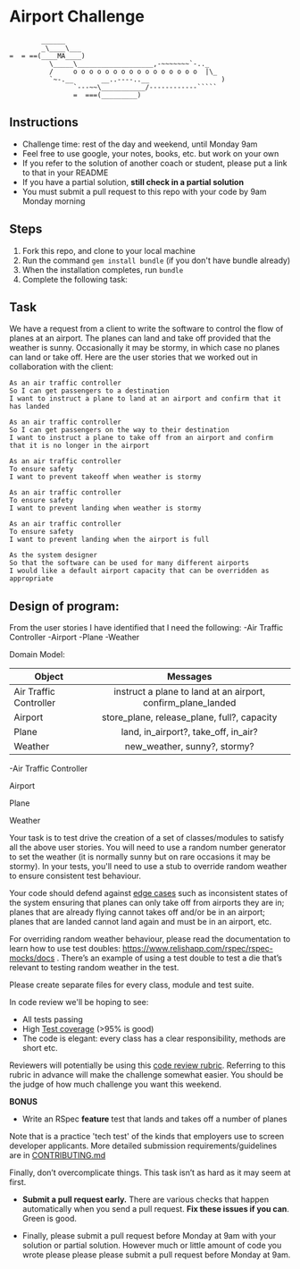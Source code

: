 Airport Challenge
=================

```
        ______
        _\____\___
=  = ==(____MA____)
          \_____\___________________,-~~~~~~~`-.._
          /     o o o o o o o o o o o o o o o o  |\_
          `~-.__       __..----..__                  )
                `---~~\___________/------------`````
                =  ===(_________)

```

Instructions
---------

* Challenge time: rest of the day and weekend, until Monday 9am
* Feel free to use google, your notes, books, etc. but work on your own
* If you refer to the solution of another coach or student, please put a link to that in your README
* If you have a partial solution, **still check in a partial solution**
* You must submit a pull request to this repo with your code by 9am Monday morning

Steps
-------

1. Fork this repo, and clone to your local machine
2. Run the command `gem install bundle` (if you don't have bundle already)
3. When the installation completes, run `bundle`
4. Complete the following task:

Task
-----

We have a request from a client to write the software to control the flow of planes at an airport. The planes can land and take off provided that the weather is sunny. Occasionally it may be stormy, in which case no planes can land or take off.  Here are the user stories that we worked out in collaboration with the client:

```
As an air traffic controller 
So I can get passengers to a destination 
I want to instruct a plane to land at an airport and confirm that it has landed 

As an air traffic controller 
So I can get passengers on the way to their destination 
I want to instruct a plane to take off from an airport and confirm that it is no longer in the airport

As an air traffic controller 
To ensure safety 
I want to prevent takeoff when weather is stormy 

As an air traffic controller 
To ensure safety 
I want to prevent landing when weather is stormy 

As an air traffic controller 
To ensure safety 
I want to prevent landing when the airport is full 

As the system designer
So that the software can be used for many different airports
I would like a default airport capacity that can be overridden as appropriate
```

## Design of program:

From the user stories I have identified that I need the following:
-Air Traffic Controller
-Airport
-Plane
-Weather

Domain Model:

| Object        | Messages      |
| ------------- |:-------------:| 
| Air Traffic Controller      | instruct a plane to land at an airport, confirm_plane_landed | 
| Airport     | store_plane, release_plane, full?, capacity  | 
| Plane     | land, in_airport?, take_off, in_air? | 
| Weather     | new_weather, sunny?, stormy? | 

-Air Traffic Controller



Airport

Plane

Weather


Your task is to test drive the creation of a set of classes/modules to satisfy all the above user stories. You will need to use a random number generator to set the weather (it is normally sunny but on rare occasions it may be stormy). In your tests, you'll need to use a stub to override random weather to ensure consistent test behaviour.

Your code should defend against [edge cases](http://programmers.stackexchange.com/questions/125587/what-are-the-difference-between-an-edge-case-a-corner-case-a-base-case-and-a-b) such as inconsistent states of the system ensuring that planes can only take off from airports they are in; planes that are already flying cannot takes off and/or be in an airport; planes that are landed cannot land again and must be in an airport, etc.

For overriding random weather behaviour, please read the documentation to learn how to use test doubles: https://www.relishapp.com/rspec/rspec-mocks/docs . There’s an example of using a test double to test a die that’s relevant to testing random weather in the test.

Please create separate files for every class, module and test suite.

In code review we'll be hoping to see:

* All tests passing
* High [Test coverage](https://github.com/makersacademy/course/blob/master/pills/test_coverage.md) (>95% is good)
* The code is elegant: every class has a clear responsibility, methods are short etc. 

Reviewers will potentially be using this [code review rubric](docs/review.md).  Referring to this rubric in advance will make the challenge somewhat easier.  You should be the judge of how much challenge you want this weekend.

**BONUS**

* Write an RSpec **feature** test that lands and takes off a number of planes

Note that is a practice 'tech test' of the kinds that employers use to screen developer applicants.  More detailed submission requirements/guidelines are in [CONTRIBUTING.md](CONTRIBUTING.md)

Finally, don’t overcomplicate things. This task isn’t as hard as it may seem at first.

* **Submit a pull request early.**  There are various checks that happen automatically when you send a pull request.  **Fix these issues if you can**.  Green is good.

* Finally, please submit a pull request before Monday at 9am with your solution or partial solution.  However much or little amount of code you wrote please please please submit a pull request before Monday at 9am.
